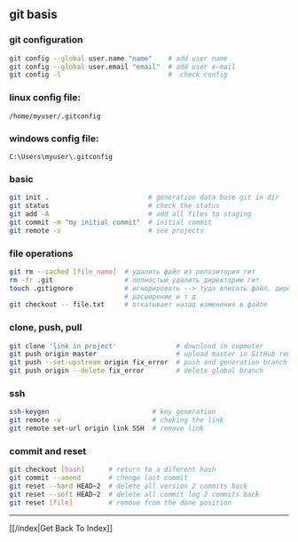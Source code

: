 ## git basis

### git configuration

```bash
git config --global user.name "name"    # add user name
git config --global user.email "email"  # add user e-mail
git config -l                           #  check config
```

### linux config file:

`/home/myuser/.gitconfig`

### windows config file:

`C:\Users\myuser\.gitconfig`

### basic

```bash
git init .                         # generation data base git in dir
git status                         # check the status
git add -A                         # add all files to staging
git commit -m "my initial commit"  # initial commit
git remote -v                      # see projects
```

### file operations

```bash
git rm --cached [file_name]  # удалить файл из репозитория гит
rm -fr .git                  # полностью удалить директорию гит
touch .gitignore             # игнорировать --> туда вписать файл, директорию,
                             # расширение и т д
git checkout -- file.txt     # откатывает назад изменения в файле
```

### clone, push, pull

```bash
git clone 'link in project'               # downloud in copmuter
git push origin master                    # upload master in GitHub remote
git push --set-upstream origin fix_error  # push and generation branch in github
git push origin --delete fix_error        # delete global branch
```

### ssh

```bash
ssh-keygen                          # key generation
git remote -v                       # cheking the link
git remote set-url origin link SSH  # remove link
```

### commit and reset

```bash
git checkout [hash]      # return to a diferent hash
git commit --amend       # chenge last commit
git reset --hard HEAD~2  # delete all version 2 commits back
git reset --soft HEAD~2  # delete all commit log 2 commits back
git reset [file]         # remove from the done position
```

---

[[/index|Get Back To Index]]
